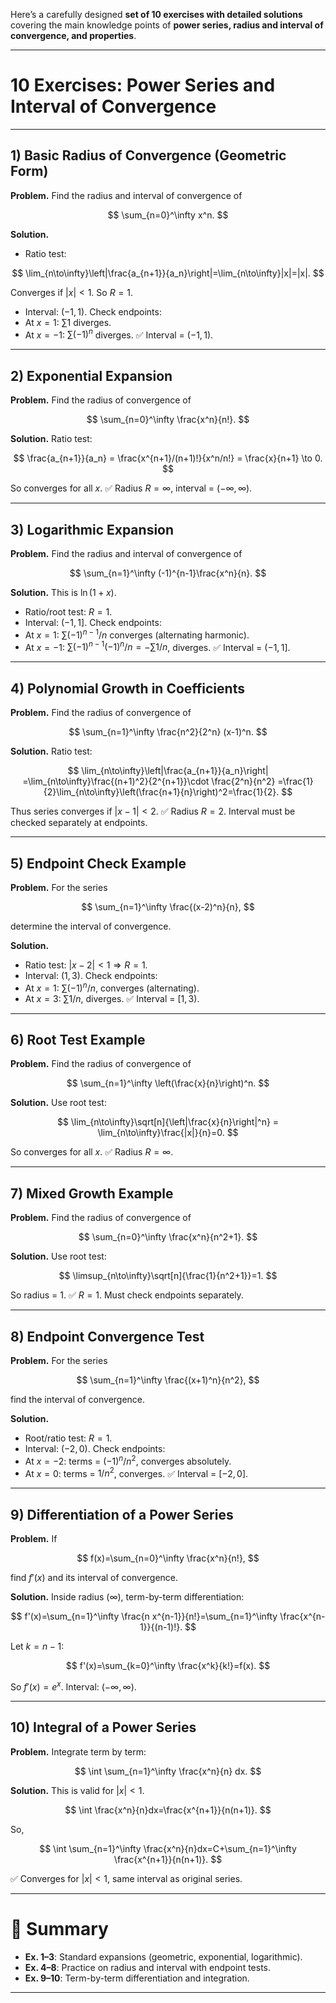 Here’s a carefully designed **set of 10 exercises with detailed solutions** covering the main knowledge points of **power series, radius and interval of convergence, and properties**.

---

# 10 Exercises: Power Series and Interval of Convergence

---

## 1) Basic Radius of Convergence (Geometric Form)

**Problem.** Find the radius and interval of convergence of

$$
\sum_{n=0}^\infty x^n.
$$

**Solution.**

* Ratio test:

$$
\lim_{n\to\infty}\left|\frac{a_{n+1}}{a_n}\right|=\lim_{n\to\infty}|x|=|x|.
$$

Converges if $|x|<1$. So $R=1$.

* Interval: $(-1,1)$.
  Check endpoints:
* At $x=1$: $\sum 1$ diverges.
* At $x=-1$: $\sum (-1)^n$ diverges.
  ✅ Interval = $(-1,1)$.

---

## 2) Exponential Expansion

**Problem.** Find the radius of convergence of

$$
\sum_{n=0}^\infty \frac{x^n}{n!}.
$$

**Solution.**
Ratio test:

$$
\frac{a_{n+1}}{a_n} = \frac{x^{n+1}/(n+1)!}{x^n/n!} = \frac{x}{n+1} \to 0.
$$

So converges for all $x$.
✅ Radius $R=\infty$, interval = $(-\infty,\infty)$.

---

## 3) Logarithmic Expansion

**Problem.** Find the radius and interval of convergence of

$$
\sum_{n=1}^\infty (-1)^{n-1}\frac{x^n}{n}.
$$

**Solution.**
This is $\ln(1+x)$.

* Ratio/root test: $R=1$.
* Interval: $(-1,1]$.
  Check endpoints:
* At $x=1$: $\sum (-1)^{n-1}/n$ converges (alternating harmonic).
* At $x=-1$: $\sum (-1)^{n-1}(-1)^n/n=-\sum 1/n$, diverges.
  ✅ Interval = $(-1,1]$.

---

## 4) Polynomial Growth in Coefficients

**Problem.** Find the radius of convergence of

$$
\sum_{n=1}^\infty \frac{n^2}{2^n} (x-1)^n.
$$

**Solution.**
Ratio test:

$$
\lim_{n\to\infty}\left|\frac{a_{n+1}}{a_n}\right|
=\lim_{n\to\infty}\frac{(n+1)^2}{2^{n+1}}\cdot \frac{2^n}{n^2}
=\frac{1}{2}\lim_{n\to\infty}\left(\frac{n+1}{n}\right)^2=\frac{1}{2}.
$$

Thus series converges if $|x-1|<2$.
✅ Radius $R=2$. Interval must be checked separately at endpoints.

---

## 5) Endpoint Check Example

**Problem.** For the series

$$
\sum_{n=1}^\infty \frac{(x-2)^n}{n},
$$

determine the interval of convergence.

**Solution.**

* Ratio test:
  $|x-2|<1 \Rightarrow R=1$.
* Interval: $(1,3)$.
  Check endpoints:
* At $x=1$: $\sum (-1)^n/n$, converges (alternating).
* At $x=3$: $\sum 1/n$, diverges.
  ✅ Interval = $[1,3)$.

---

## 6) Root Test Example

**Problem.** Find the radius of convergence of

$$
\sum_{n=1}^\infty \left(\frac{x}{n}\right)^n.
$$

**Solution.**
Use root test:

$$
\lim_{n\to\infty}\sqrt[n]{\left|\frac{x}{n}\right|^n} = \lim_{n\to\infty}\frac{|x|}{n}=0.
$$

So converges for all $x$.
✅ Radius $R=\infty$.

---

## 7) Mixed Growth Example

**Problem.** Find the radius of convergence of

$$
\sum_{n=0}^\infty \frac{x^n}{n^2+1}.
$$

**Solution.**
Use root test:

$$
\limsup_{n\to\infty}\sqrt[n]{\frac{1}{n^2+1}}=1.
$$

So radius = 1.
✅ $R=1$. Must check endpoints separately.

---

## 8) Endpoint Convergence Test

**Problem.** For the series

$$
\sum_{n=1}^\infty \frac{(x+1)^n}{n^2},
$$

find the interval of convergence.

**Solution.**

* Root/ratio test: $R=1$.
* Interval: $(-2,0)$.
  Check endpoints:
* At $x=-2$: terms = $(-1)^n/n^2$, converges absolutely.
* At $x=0$: terms = $1/n^2$, converges.
  ✅ Interval = $[-2,0]$.

---

## 9) Differentiation of a Power Series

**Problem.** If

$$
f(x)=\sum_{n=0}^\infty \frac{x^n}{n!},
$$

find $f'(x)$ and its interval of convergence.

**Solution.**
Inside radius (∞), term-by-term differentiation:

$$
f'(x)=\sum_{n=1}^\infty \frac{n x^{n-1}}{n!}=\sum_{n=1}^\infty \frac{x^{n-1}}{(n-1)!}.
$$

Let $k=n-1$:

$$
f'(x)=\sum_{k=0}^\infty \frac{x^k}{k!}=f(x).
$$

So $f'(x)=e^x$. Interval: $(-\infty,\infty)$.

---

## 10) Integral of a Power Series

**Problem.** Integrate term by term:

$$
\int \sum_{n=1}^\infty \frac{x^n}{n} dx.
$$

**Solution.**
This is valid for $|x|<1$.

$$
\int \frac{x^n}{n}dx=\frac{x^{n+1}}{n(n+1)}.
$$

So,

$$
\int \sum_{n=1}^\infty \frac{x^n}{n}dx=C+\sum_{n=1}^\infty \frac{x^{n+1}}{n(n+1)}.
$$

✅ Converges for $|x|<1$, same interval as original series.

---

# 📌 Summary

* **Ex. 1–3**: Standard expansions (geometric, exponential, logarithmic).
* **Ex. 4–8**: Practice on radius and interval with endpoint tests.
* **Ex. 9–10**: Term-by-term differentiation and integration.

---



